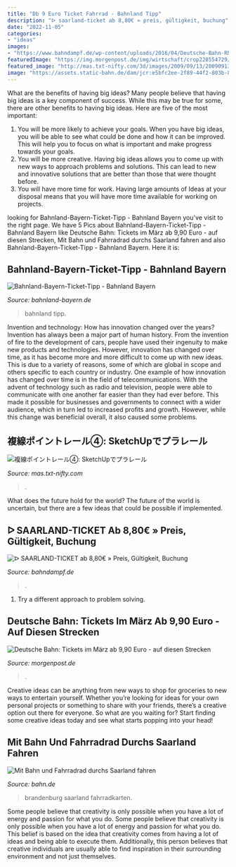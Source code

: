 ```yaml
---
title: "Db 9 Euro Ticket Fahrrad - Bahnland Tipp"
description: "ᐅ saarland-ticket ab 8,80€ » preis, gültigkeit, buchung"
date: "2022-11-05"
categories:
- "ideas"
images:
- "https://www.bahndampf.de/wp-content/uploads/2016/04/Deutsche-Bahn-Rheinland-Pfalz-DB9977-768x513.jpg"
featuredImage: "https://img.morgenpost.de/img/wirtschaft/crop228554729/870260168-w820-cv16_9-q85/6df427da-58a7-11ea-b672-524d04e9ba0c.jpg"
featured_image: "http://mas.txt-nifty.com/3d/images/2009/09/13/2009091313.jpg"
image: "https://assets.static-bahn.de/dam/jcr:e5bfc2ee-2f89-44f2-803b-898b5ac4583f/242831-322828.jpg"
---
```



What are the benefits of having big ideas?
Many people believe that having big ideas is a key component of success. While this may be true for some, there are other benefits to having big ideas. Here are five of the most important: 
1. You will be more likely to achieve your goals. When you have big ideas, you will be able to see what could be done and how it can be improved. This will help you to focus on what is important and make progress towards your goals. 
2. You will be more creative. Having big ideas allows you to come up with new ways to approach problems and solutions. This can lead to new and innovative solutions that are better than those that were thought before. 
3. You will have more time for work. Having large amounts of Ideas at your disposal means that you will have more time available for working on projects.

	

		
looking for Bahnland-Bayern-Ticket-Tipp - Bahnland Bayern you've visit to the right page. We have 5 Pics about Bahnland-Bayern-Ticket-Tipp - Bahnland Bayern like Deutsche Bahn: Tickets im März ab 9,90 Euro - auf diesen Strecken, Mit Bahn und Fahrradrad durchs Saarland fahren and also Bahnland-Bayern-Ticket-Tipp - Bahnland Bayern. Here it is:
		
    
## Bahnland-Bayern-Ticket-Tipp - Bahnland Bayern

<img loading=lazy src="https://bahnland-bayern.de/assets/images/1/BBOM_09.2017_Teaser_News2_Einhorn-Bayern-Ticket_mit_CR_DB_Regio_Bayern_Slash_Designed by Winkimages_Slash_Freepik2-9841dc5f.jpg" onerror="this.onerror=null;this.src='https://tse2.mm.bing.net/th?id=OIP.wAC28NMtFYTK1RUoFzNCUgHaDq&amp;pid=15.1';" alt="Bahnland-Bayern-Ticket-Tipp - Bahnland Bayern">

_Source: bahnland-bayern.de_

>bahnland tipp. 

	

Invention and technology: How has innovation changed over the years?
Invention has always been a major part of human history. From the invention of fire to the development of cars, people have used their ingenuity to make new products and technologies. However, innovation has changed over time, as it has become more and more difficult to come up with new ideas. This is due to a variety of reasons, some of which are global in scope and others specific to each country or industry.
One example of how innovation has changed over time is in the field of telecommunications. With the advent of technology such as radio and television, people were able to communicate with one another far easier than they had ever before. This made it possible for businesses and governments to connect with a wider audience, which in turn led to increased profits and growth. However, while this change was beneficial overall, it also caused some problems.

    
## 複線ポイントレール④: SketchUpでプラレール

<img loading=lazy src="http://mas.txt-nifty.com/3d/images/2009/09/13/2009091313.jpg" onerror="this.onerror=null;this.src='https://tse2.mm.bing.net/th?id=OIP.AjcUavp_JJV0iMEnPqbOAAHaEK&amp;pid=15.1';" alt="複線ポイントレール④: SketchUpでプラレール">

_Source: mas.txt-nifty.com_

>. 

	

What does the future hold for the world?
The future of the world is uncertain, but there are a few ideas that could be possible if implemented.

    
## ᐅ SAARLAND-TICKET Ab 8,80€ » Preis, Gültigkeit, Buchung

<img loading=lazy src="https://www.bahndampf.de/wp-content/uploads/2016/04/Deutsche-Bahn-Rheinland-Pfalz-DB9977-768x513.jpg" onerror="this.onerror=null;this.src='https://tse1.mm.bing.net/th?id=OIP._2I7dpwlkzqbSfxvamDymgHaE8&amp;pid=15.1';" alt="ᐅ SAARLAND-TICKET ab 8,80€ » Preis, Gültigkeit, Buchung">

_Source: bahndampf.de_

>. 

	

1. Try a different approach to problem solving.

    
## Deutsche Bahn: Tickets Im März Ab 9,90 Euro - Auf Diesen Strecken

<img loading=lazy src="https://img.morgenpost.de/img/wirtschaft/crop228554729/870260168-w820-cv16_9-q85/6df427da-58a7-11ea-b672-524d04e9ba0c.jpg" onerror="this.onerror=null;this.src='https://tse3.mm.bing.net/th?id=OIP.NYyv5pKC6brGmMuXErCd1AHaEK&amp;pid=15.1';" alt="Deutsche Bahn: Tickets im März ab 9,90 Euro - auf diesen Strecken">

_Source: morgenpost.de_

>. 

	

Creative ideas can be anything from new ways to shop for groceries to new ways to entertain yourself. Whether you’re looking for ideas for your own personal projects or something to share with your friends, there’s a creative option out there for everyone. So what are you waiting for? Start finding some creative ideas today and see what starts popping into your head!

    
## Mit Bahn Und Fahrradrad Durchs Saarland Fahren

<img loading=lazy src="https://assets.static-bahn.de/dam/jcr:e5bfc2ee-2f89-44f2-803b-898b5ac4583f/242831-322828.jpg" onerror="this.onerror=null;this.src='https://tse1.mm.bing.net/th?id=OIP.n97PQp3X3CILOLi0IspsCgHaE7&amp;pid=15.1';" alt="Mit Bahn und Fahrradrad durchs Saarland fahren">

_Source: bahn.de_

>brandenburg saarland fahrradkarten. 

	

Some people believe that creativity is only possible when you have a lot of energy and passion for what you do.
Some people believe that creativity is only possible when you have a lot of energy and passion for what you do. This belief is based on the idea that creativity comes from having a lot of ideas and being able to execute them. Additionally, this person believes that creative individuals are usually able to find inspiration in their surrounding environment and not just themselves.

